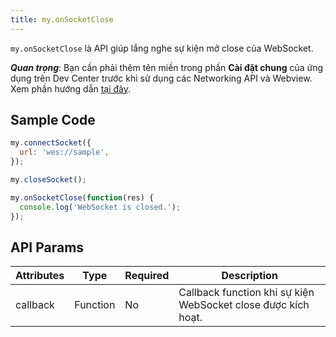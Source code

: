```yaml
---
title: my.onSocketClose
---
```


`my.onSocketClose` là API giúp lắng nghe sự kiện mở close của WebSocket.

***Quan trọng***: Bạn cần phải thêm tên miền trong phần **Cài đặt chung** của ứng dụng trên Dev Center trước khi sử dụng các Networking API và Webview. Xem phần hướng dẫn [tại đây](/docs/backend-api/overview#tên-miền).

## Sample Code

```js
my.connectSocket({
  url: 'wes://sample',
});

my.closeSocket();

my.onSocketClose(function(res) {
  console.log('WebSocket is closed.');
});
```

## API Params

| Attributes | Type     | Required | Description                                                   |
| ---------- | -------- | -------- | ------------------------------------------------------------- |
| callback   | Function | No       | Callback function khi sự kiện WebSocket close được kích hoạt. |
